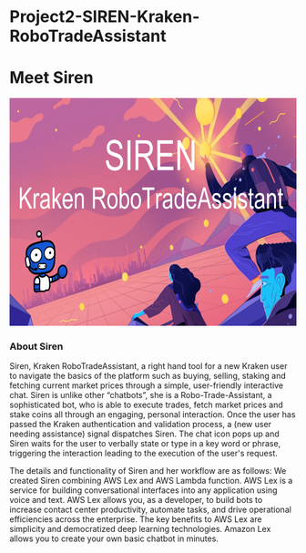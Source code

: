 # Project2-SIREN-Kraken-RoboTradeAssistant
# Meet Siren
<img src="/image/1.png" width="800" height="400" align=" center">

### **About Siren**
Siren, Kraken RoboTradeAssistant, a right hand tool for a new Kraken user to navigate the basics of the platform such as buying, selling, staking and fetching current market prices through a simple, user-friendly interactive chat. Siren is unlike other “chatbots”, she is a Robo-Trade-Assistant, a sophisticated bot, who is able to execute trades, fetch market prices and stake coins all through an engaging, personal interaction. Once the user has passed the Kraken authentication and validation process, a (new user needing assistance) signal dispatches Siren. The chat icon pops up and Siren waits for the user to verbally state or type in a key word or phrase, triggering the interaction leading to the execution of the user's request.  

The details and functionality of Siren and her workflow are as follows: We created Siren combining AWS Lex and AWS Lambda function. AWS Lex is a service for building conversational interfaces into any application using voice and text. AWS Lex allows you, as a developer, to build bots to increase contact center productivity, automate tasks, and drive operational efficiencies across the enterprise. The key benefits to AWS Lex are simplicity and democratized deep learning technologies. Amazon Lex allows you to create your own basic chatbot in minutes. 

